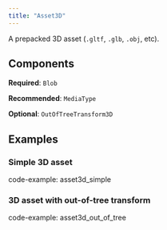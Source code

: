 ```yaml
---
title: "Asset3D"
---
```


A prepacked 3D asset (`.gltf`, `.glb`, `.obj`, etc).

## Components

**Required**: `Blob`

**Recommended**: `MediaType`

**Optional**: `OutOfTreeTransform3D`

## Examples

### Simple 3D asset

code-example: asset3d_simple

### 3D asset with out-of-tree transform

code-example: asset3d_out_of_tree

